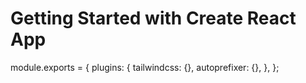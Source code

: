 # Getting Started with Create React App

module.exports = {
  plugins: {
    tailwindcss: {},
    autoprefixer: {},
  },
};
